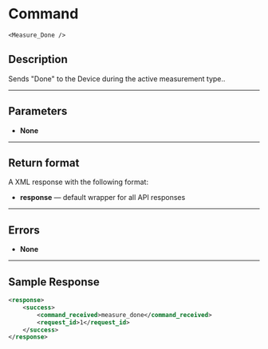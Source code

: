 # Command

    <Measure_Done />

## Description

Sends "Done" to the Device during the active measurement type..

***

## Parameters
- **None**

***

## Return format
A XML response with the following format:

- **response** — default wrapper for all API responses

***

## Errors
- **None**

***

## Sample Response
```xml
<response>
	<success>
		<command_received>measure_done</command_received>
		<request_id>1</request_id>
	</success>
</response>
```
